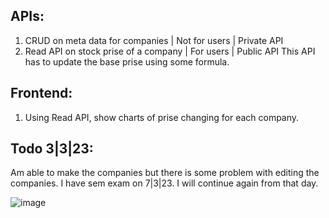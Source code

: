 ## APIs:
1) CRUD on meta data for companies | Not for users | Private API
2) Read API on stock prise of a company | For users | Public API
   This API has to update the base prise using some formula.


## Frontend:
1) Using Read API, show charts of prise changing for each company.


## Todo 3|3|23:
Am able to make the companies but there is some problem with editing the companies. I have sem exam on 7|3|23. I will continue again from that day.  

![image](https://user-images.githubusercontent.com/65683151/210415407-a0b17c8f-07b2-42a8-b230-dcae4214a91f.png)
